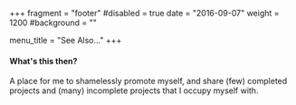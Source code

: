+++
fragment = "footer"
#disabled = true
date = "2016-09-07"
weight = 1200
#background = ""

menu_title = "See Also..."
+++

#### What's this then?

A place for me to shamelessly promote myself, and share (few) completed projects and (many) incomplete projects that I occupy myself with.
